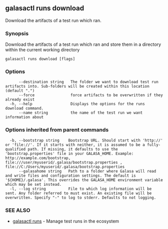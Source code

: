 ## galasactl runs download

Download the artifacts of a test run which ran.

### Synopsis

Download the artifacts of a test run which ran and store them in a directory within the current working directory

```
galasactl runs download [flags]
```

### Options

```
      --destination string   The folder we want to download test run artifacts into. Sub-folders will be created within this location (default ".")
      --force                force artifacts to be overwritten if they already exist
  -h, --help                 Displays the options for the runs download command.
      --name string          the name of the test run we want information about
```

### Options inherited from parent commands

```
  -b, --bootstrap string    Bootstrap URL. Should start with 'http://' or 'file://'. If it starts with neither, it is assumed to be a fully-qualified path. If missing, it defaults to use the 'bootstrap.properties' file in your GALASA_HOME. Example: http://example.com/bootstrap, file:///user/myuserid/.galasa/bootstrap.properties , file://C:/Users/myuserid/.galasa/bootstrap.properties
      --galasahome string   Path to a folder where Galasa will read and write files and configuration settings. The default is '${HOME}/.galasa'. This overrides the GALASA_HOME environment variable which may be set instead.
  -l, --log string          File to which log information will be sent. Any folder referred to must exist. An existing file will be overwritten. Specify "-" to log to stderr. Defaults to not logging.
```

### SEE ALSO

* [galasactl runs](galasactl_runs.md)	 - Manage test runs in the ecosystem

